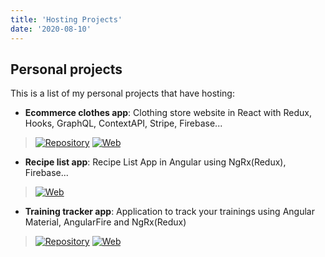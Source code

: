 ```yaml
---
title: 'Hosting Projects'
date: '2020-08-10'
---
```


## Personal projects

This is a list of my personal projects that have hosting:

- **Ecommerce clothes app**: Clothing store website in React with Redux, Hooks, GraphQL, ContextAPI, Stripe, Firebase...

> [![Repository](https://img.shields.io/badge/-Show%20repository-grey)](https://github.com/xavigu/ClothesStore) [![Web](https://img.shields.io/badge/-Show%20Web-grey)](https://xavigu-clothes-store.herokuapp.com)

- **Recipe list app**: Recipe List App in Angular using NgRx(Redux), Firebase...

> [![Web](https://img.shields.io/badge/-Show%20Web-grey)](https://ng-course-recipeapp.firebaseapp.com)

- **Training tracker app**: Application to track your trainings using Angular Material, AngularFire and NgRx(Redux)

> [![Repository](https://img.shields.io/badge/-Show%20repository-grey)](https://github.com/xavigu/FitnessTracker) [![Web](https://img.shields.io/badge/-Show%20Web-grey)](https://fitness-tracker-1f8c0.firebaseapp.com)
